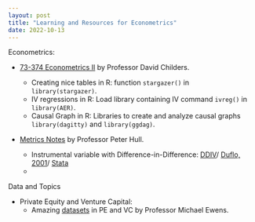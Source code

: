```yaml
---
layout: post
title: "Learning and Resources for Econometrics"
date: 2022-10-13
---
```


Econometrics: 
-   [73-374 Econometrics II](https://donskerclass.github.io/EconometricsII/MultivariateIV.html) by Professor David Childers. 
    -   Creating nice tables in R: function `stargazer()` in `library(stargazer)`.
    -   IV regressions in R: Load library containing IV command `ivreg()` in `library(AER)`.
    -   Causal Graph in R: Libraries to create and analyze causal graphs `library(dagitty)` and `library(ggdag)`.
                             
-   [Metrics Notes](https://about.peterhull.net/metrix) by Professor Peter Hull. 
    -   Instrumental variable with Difference-in-Difference: [DDIV](https://uc9a1fdd2a4ef078d3a743935269.dl.dropboxusercontent.com/cd/0/inline2/Buxh7i39n3OLjplKoFQSiSPr9WKLc8TIWS8b_9TlRBSlyw6oDvtCI_OIlOjEs3A211xKW6BtQ-edFn8PTqUeJV2AorcRaY96skPoQ2w5GFR165PzHmMgbP2Z0oixA1ksuHw2RS8X-BiqzYxDyXQYcr5XFY2EVOtDEh6xoXtz89rHQHjTZZR1KLQlvRnBdHd-kz2vzJoSTkivWZtrTdOh0Au8XZ-lxCsoBShWzd4BdaTimeUuRJJHL-YIKDg0J5JclieygH8ItxYJg8iR_SFPfUYkzpJTD7a5jEFzk1cYCiJECb4vNL_bkYOvH-AVNhrtUQQjQCWNCQBU9haIOKC-X_Y5GXrd8TxN2vnPL6dl3-oCyu5yDmoRWsXeNt2bhqt_YrDw_NA70FEGsj_L65D5YPaXNPcMPeq7iXFsD0R5vsy8xw/file#)/ [Duflo, 2001](https://www.jstor.org/stable/2677813)/ [Stata](https://www.stata.com/manuals13/xtxtivreg.pdf)
    -   


Data and Topics
-   Private Equity and Venture Capital: 
    -   Amazing [datasets]([https://michaelewens.com](https://privatepublicmkts.com/data-sources/)) in PE and VC by Professor Michael Ewens.
